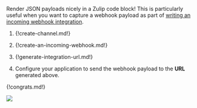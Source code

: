 Render JSON payloads nicely in a Zulip code block! This is
particularly useful when you want to capture a webhook payload as part
of [writing an incoming webhook
integration](/api/incoming-webhooks-overview).

1. {!create-channel.md!}

1. {!create-an-incoming-webhook.md!}

1. {!generate-integration-url.md!}

1. Configure your application to send the webhook
    payload to the **URL** generated above.

{!congrats.md!}

![](/static/images/integrations/json/001.png)
